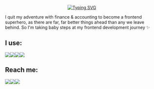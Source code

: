 <p align="center"

[![Typing SVG](https://readme-typing-svg.demolab.com?font=courier+new&size=30&duration=3000&pause=10&color=FF0FA2&width=435&lines=Hello!+I'm+Gosia++%F0%9F%91%8B)](https://git.io/typing-svg) </p>

I quit my adventure with finance & accounting to become a frontend superhero, as there are far, 
far better things ahead than any we leave behind. So I'm taking baby steps at my frontend development journey ✨
    
  ## I use: 
<img src="https://img.shields.io/badge/JavaScript-323330?style=for-the-badge&logo=javascript&logoColor=F7DF1E"/><img src="https://img.shields.io/badge/-HTML5-E34F26?style=for-the-badge&logo=html5&logoColor=white"/><img src="https://img.shields.io/badge/GitHub-000000?style=for-the-badge&logo=github&logoColor=white"/><img src="https://img.shields.io/badge/-CSS3-1572B6?style=for-the-badge&logo=css3"/>


## Reach me: 
 <a href="https://www.linkedin.com/in/malgorzata-mikla/"><img src="https://img.shields.io/badge/linkedin-%230077B5.svg?&style=for-the-badge&logo=linkedin&logoColor=white" /></a><a href="mailto:malgorzata.mikla@gmail.com"><img src="https://img.shields.io/badge/Gmail-D14836?style=for-the-badge&logo=gmail&logoColor=white" /></a><a href="https://dribbble.com/goszzi/"><img src="https://img.shields.io/badge/Dribbble-EA4C89?style=for-the-badge&logo=dribbble&logoColor=white" />
</a>

 </p>
